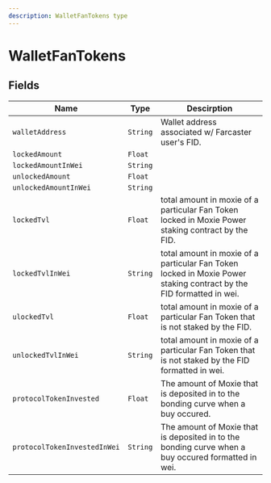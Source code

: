 ```yaml
---
description: WalletFanTokens type
---
```


# WalletFanTokens

## Fields

| Name                         | Type     | Descirption                                                                                                         |
| ---------------------------- | -------- | ------------------------------------------------------------------------------------------------------------------- |
| `walletAddress`              | `String` | Wallet address associated w/ Farcaster user's FID.                                                                  |
| `lockedAmount`               | `Float`  |                                                                                                                     |
| `lockedAmountInWei`          | `String` |                                                                                                                     |
| `unlockedAmount`             | `Float`  |                                                                                                                     |
| `unlockedAmountInWei`        | `String` |                                                                                                                     |
| `lockedTvl`                  | `Float`  | total amount in moxie of a particular Fan Token locked in Moxie Power staking contract by the FID.                  |
| `lockedTvlInWei`             | `String` | total amount in moxie of a particular Fan Token locked in Moxie Power staking contract by the FID formatted in wei. |
| `ulockedTvl`                 | `Float`  | total amount in moxie of a particular Fan Token that is not staked by the FID.                                      |
| `unlockedTvlInWei`           | `String` | total amount in moxie of a particular Fan Token that is not staked by the FID formatted in wei.                     |
| `protocolTokenInvested`      | `Float`  | The amount of Moxie that is deposited in to the bonding curve when a buy occured.                                   |
| `protocolTokenInvestedInWei` | `String` | The amount of Moxie that is deposited in to the bonding curve when a buy occured formatted in wei.                  |

